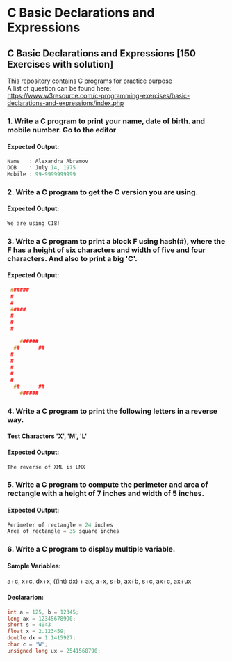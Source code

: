 # C Basic Declarations and Expressions
## C Basic Declarations and Expressions [150 Exercises with solution]
This repository contains C programs for practice purpose <br>
A list of question can be found here:<br>https://www.w3resource.com/c-programming-exercises/basic-declarations-and-expressions/index.php

### 1. Write a C program to print your name, date of birth. and mobile number. Go to the editor
#### Expected Output:
```c
Name   : Alexandra Abramov
DOB    : July 14, 1975
Mobile : 99-9999999999
```

### 2. Write a C program to get the C version you are using.
#### Expected Output:
```c
We are using C18!
```

### 3. Write a C program to print a block F using hash(#), where the F has a height of six characters and width of five and four characters. And also to print a big 'C'.
#### Expected Output:
```c
 ######
 #
 #
 #####
 #
 #
 #

    ######
  ##      ##
 #
 #
 #
 #
 #
  ##      ##
    ######
```

### 4. Write a C program to print the following letters in a reverse way.
#### Test Characters 'X', 'M', 'L'
#### Expected Output:
```c
The reverse of XML is LMX
```

### 5. Write a C program to compute the perimeter and area of rectangle with a height of 7 inches and width of 5 inches.
#### Expected Output:
```c
Perimeter of rectangle = 24 inches
Area of rectangle = 35 square inches
```

### 6. Write a C program to display multiple variable.
#### Sample Variables:
a+c, x+c, dx+x, ((int) dx) + ax, a+x, s+b, ax+b, s+c, ax+c, ax+ux
#### Declararion:
```c
int a = 125, b = 12345;
long ax = 12345678990;
short s = 4043
float x = 2.123459;
double dx = 1.1415927;
char c = 'W';
unsigned long ux = 2541568790;
```